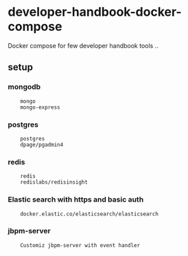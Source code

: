 # developer-handbook-docker-compose
Docker compose for few developer handbook tools ..

## setup 

### mongodb
```
    mongo
    mongo-express
```

### postgres
```
    postgres
    dpage/pgadmin4
```

### redis
```
    redis
    redislabs/redisinsight
```

### Elastic search with https and basic auth
```
    docker.elastic.co/elasticsearch/elasticsearch
```


### jbpm-server
```
    Customiz jbpm-server with event handler
```